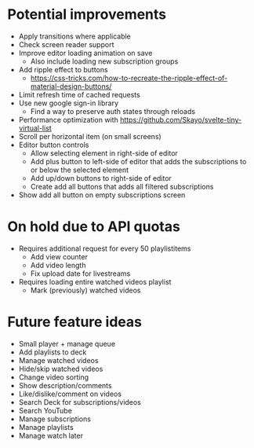 # Potential improvements
- Apply transitions where applicable
- Check screen reader support
- Improve editor loading animation on save
    - Also include loading new subscription groups
- Add ripple effect to buttons
    - https://css-tricks.com/how-to-recreate-the-ripple-effect-of-material-design-buttons/
- Limit refresh time of cached requests
- Use new google sign-in library
    - Find a way to preserve auth states through reloads
- Performance optimization with https://github.com/Skayo/svelte-tiny-virtual-list
- Scroll per horizontal item (on small screens)
- Editor button controls
    - Allow selecting element in right-side of editor
    - Add plus button to left-side of editor that adds the subscriptions to or below the selected element
    - Add up/down buttons to right-side of editor
    - Create add all buttons that adds all filtered subscriptions
- Show add all button on empty subscriptions screen

# On hold due to API quotas
- Requires additional request for every 50 playlistitems
    - Add view counter
    - Add video length
    - Fix upload date for livestreams
- Requires loading entire watched videos playlist
    - Mark (previously) watched videos

# Future feature ideas
- Small player + manage queue
- Add playlists to deck
- Manage watched videos
- Hide/skip watched videos
- Change video sorting
- Show description/comments
- Like/dislike/comment on videos
- Search Deck for subscriptions/videos
- Search YouTube
- Manage subscriptions
- Manage playlists
- Manage watch later
